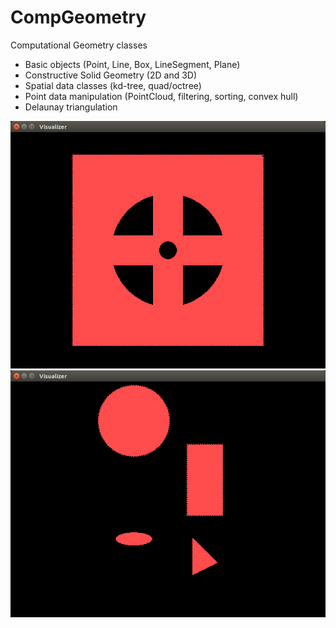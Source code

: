 # CompGeometry
Computational Geometry classes
* Basic objects (Point, Line, Box, LineSegment, Plane)
* Constructive Solid Geometry (2D and 3D)
* Spatial data classes (kd-tree, quad/octree)
* Point data manipulation (PointCloud, filtering, sorting, convex hull)
* Delaunay triangulation

![CSG2D](csg2d.png)
![Primitive2D](primitive2d.png)